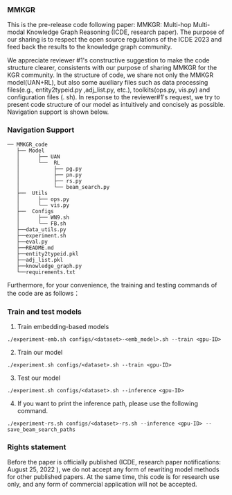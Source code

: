   ### MMKGR

  This is the pre-release code following paper: MMKGR: Multi-hop Multi-modal Knowledge Graph Reasoning (ICDE, research paper). The purpose of our sharing is to respect the open source regulations of the ICDE 2023 and feed back the results to the knowledge graph community.
  
  
  We appreciate reviewer #1's constructive suggestion to make the code structure clearer, consistents with our purpose of sharing MMKGR for the KGR community. In the structure of code, we share not only the MMKGR model(UAN+RL), but also some auxiliary files such as data processing files(e.g., entity2typeid.py ,adj_list.py, etc.), toolkits(ops.py, vis.py) and configuration files (. sh). In response to the reviewer#1's request, we try to present code structure of our model as intuitively and concisely as possible. Navigation support is shown below.
  
  ### Navigation Support
 ```
── MMKGR_code
    ├── Model
    │      ├── UAN
    │      └──  RL
    │           ├── pg.py
    │           ├── pn.py
    │           ├── rs.py
    │           └── beam_search.py
    ├──  Utils
    │      ├── ops.py
    │      └── vis.py
    ├──  Configs
    │      ├── WN9.sh
    │      └── FB.sh    
    ├──data_utils.py
    ├──experiment.sh  
    ├──eval.py
    ├──README.md
    ├──entity2typeid.pkl    
    ├──adj_list.pkl
    ├──knowledge_graph.py
    └──requirements.txt
 ```
  Furthermore, for your convenience, the training and testing commands of the code are as follows： 
  ### Train and test models
  1. Train embedding-based models
```
./experiment-emb.sh configs/<dataset>-<emb_model>.sh --train <gpu-ID>
```
2. Train our model
```
./experiment.sh configs/<dataset>.sh --train <gpu-ID>
```
3. Test our model 
```
./experiment.sh configs/<dataset>.sh --inference <gpu-ID>
```
4. If you want to print the inference path, please use the following command.
```
./experiment-rs.sh configs/<dataset>-rs.sh --inference <gpu-ID> --save_beam_search_paths
```
  
  
  
 ### Rights statement

Before the paper is officially published (ICDE, research paper notifications:  August 25, 2022 ), we do not accept any form of rewriting model methods for other published papers. At the same time, this code is for research use only, and any form of commercial application will not be accepted.
